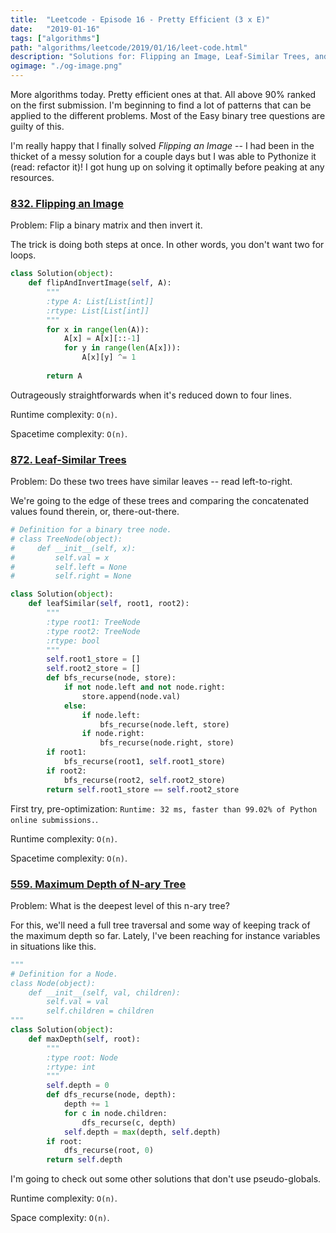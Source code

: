 ```yaml
---
title:  "Leetcode - Episode 16 - Pretty Efficient (3 x E)"
date:   "2019-01-16"
tags: ["algorithms"]
path: "algorithms/leetcode/2019/01/16/leet-code.html"
description: "Solutions for: Flipping an Image, Leaf-Similar Trees, and Maximum Depth of N-ary Tree."
ogimage: "./og-image.png"
---
```


More algorithms today. Pretty efficient ones at that. All above 90% ranked on the first submission. I'm beginning to find a lot of patterns that can be applied to the different problems. Most of the Easy binary tree questions are guilty of this.

I'm really happy that I finally solved *Flipping an Image* -- I had been in the thicket of a messy solution for a couple days but I was able to Pythonize it (read: refactor it)! I got hung up on solving it optimally before peaking at any resources.

### [832. Flipping an Image](https://leetcode.com/problems/flipping-an-image/)

Problem: Flip a binary matrix and then invert it.

The trick is doing both steps at once. In other words, you don't want two for loops.

```python
class Solution(object):
    def flipAndInvertImage(self, A):
        """
        :type A: List[List[int]]
        :rtype: List[List[int]]
        """
        for x in range(len(A)):
            A[x] = A[x][::-1]
            for y in range(len(A[x])):
                A[x][y] ^= 1
        
        return A
```

Outrageously straightforwards when it's reduced down to four lines.

Runtime complexity: `O(n)`.

Spacetime complexity: `O(n)`.

### [872. Leaf-Similar Trees](https://leetcode.com/problems/leaf-similar-trees/)

Problem: Do these two trees have similar leaves -- read left-to-right.

We're going to the edge of these trees and comparing the concatenated values found therein, or, there-out-there.

```python
# Definition for a binary tree node.
# class TreeNode(object):
#     def __init__(self, x):
#         self.val = x
#         self.left = None
#         self.right = None

class Solution(object):
    def leafSimilar(self, root1, root2):
        """
        :type root1: TreeNode
        :type root2: TreeNode
        :rtype: bool
        """
        self.root1_store = []
        self.root2_store = []
        def bfs_recurse(node, store):
            if not node.left and not node.right:
                store.append(node.val)
            else:
                if node.left:
                    bfs_recurse(node.left, store)
                if node.right:
                    bfs_recurse(node.right, store)
        if root1:
            bfs_recurse(root1, self.root1_store)
        if root2:
            bfs_recurse(root2, self.root2_store)
        return self.root1_store == self.root2_store
```

First try, pre-optimization: `Runtime: 32 ms, faster than 99.02% of Python online submissions.`.

Runtime complexity: `O(n)`.

Spacetime complexity: `O(n)`.

### [559. Maximum Depth of N-ary Tree](https://leetcode.com/problems/maximum-depth-of-n-ary-tree/)

Problem: What is the deepest level of this n-ary tree?

For this, we'll need a full tree traversal and some way of keeping track of the maximum depth so far. Lately, I've been reaching for instance variables in situations like this.

```python
"""
# Definition for a Node.
class Node(object):
    def __init__(self, val, children):
        self.val = val
        self.children = children
"""
class Solution(object):
    def maxDepth(self, root):
        """
        :type root: Node
        :rtype: int
        """
        self.depth = 0
        def dfs_recurse(node, depth):
            depth += 1
            for c in node.children:
                dfs_recurse(c, depth)
            self.depth = max(depth, self.depth)
        if root:
            dfs_recurse(root, 0)
        return self.depth
```

I'm going to check out some other solutions that don't use pseudo-globals.

Runtime complexity: `O(n)`.

Space complexity: `O(n)`.
